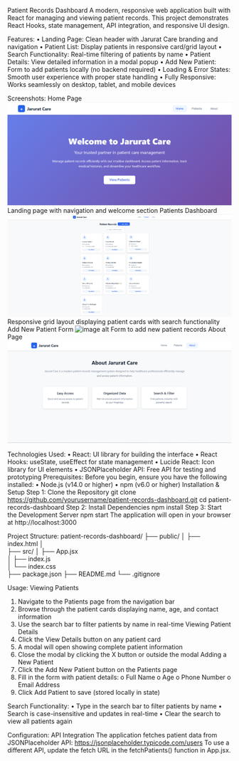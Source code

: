 Patient Records Dashboard
A modern, responsive web application built with React for managing and viewing patient records. This project demonstrates React Hooks, state management, API integration, and responsive UI design.

Features:
•	Landing Page: Clean header with Jarurat Care branding and navigation
•	Patient List: Display patients in responsive card/grid layout
•	Search Functionality: Real-time filtering of patients by name
•	Patient Details: View detailed information in a modal popup
•	Add New Patient: Form to add patients locally (no backend required)
•	Loading & Error States: Smooth user experience with proper state handling
•	Fully Responsive: Works seamlessly on desktop, tablet, and mobile devices

Screenshots:
Home Page
![image alt](https://github.com/karimulla9673-oss/Jarurat-care/blob/62ddc109dc701bf4a76e2683e7d62bcafd2980a7/Screenshot%202025-10-16%20094219.png)
 Landing page with navigation and welcome section
Patients Dashboard
![image alt](https://github.com/karimulla9673-oss/Jarurat-care/blob/59d1e28ccf15ef30382968d665a47bd0ddf68a3a/Screenshot%202025-10-16%20094326.png)
 Responsive grid layout displaying patient cards with search functionality
Add New Patient Form
![image alt]()
 Form to add new patient records
About Page
![image alt](https://github.com/karimulla9673-oss/Jarurat-care/blob/4543de4b437fc42372ee8da3313175198717bac4/Screenshot%202025-10-16%20094348.png)
 
Technologies Used:
•	React: UI library for building the interface
•	React Hooks: useState, useEffect for state management
•	Lucide React: Icon library for UI elements
•	JSONPlaceholder API: Free API for testing and prototyping
Prerequisites:
Before you begin, ensure you have the following installed:
•	Node.js (v14.0 or higher)
•	npm (v6.0 or higher)
Installation & Setup
Step 1: Clone the Repository
git clone https://github.com/yourusername/patient-records-dashboard.git
cd patient-records-dashboard
Step 2: Install Dependencies
npm install
Step 3: Start the Development Server
npm start
The application will open in your browser at http://localhost:3000

Project Structure:
patient-records-dashboard/
├── public/
│   ├── index.html
│   
├── src/
│   ├── App.jsx              
│   ├── index.js            
│   └── index.css           
├── package.json
├── README.md
└── .gitignore

Usage:
Viewing Patients
1.	Navigate to the Patients page from the navigation bar
2.	Browse through the patient cards displaying name, age, and contact information
3.	Use the search bar to filter patients by name in real-time
Viewing Patient Details
1.	Click the View Details button on any patient card
2.	A modal will open showing complete patient information
3.	Close the modal by clicking the X button or outside the modal
Adding a New Patient
1.	Click the Add New Patient button on the Patients page
2.	Fill in the form with patient details: 
o	Full Name
o	Age
o	Phone Number
o	Email Address
3.	Click Add Patient to save (stored locally in state)

Search Functionality:
•	Type in the search bar to filter patients by name
•	Search is case-insensitive and updates in real-time
•	Clear the search to view all patients again

Configuration:
API Integration
The application fetches patient data from JSONPlaceholder API:
https://jsonplaceholder.typicode.com/users
To use a different API, update the fetch URL in the fetchPatients() function in App.jsx.
